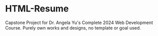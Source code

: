 # HTML-Resume
Capstone Project for Dr. Angela Yu's Complete 2024 Web Development Course. Purely own works and designs, no template or goal used.
